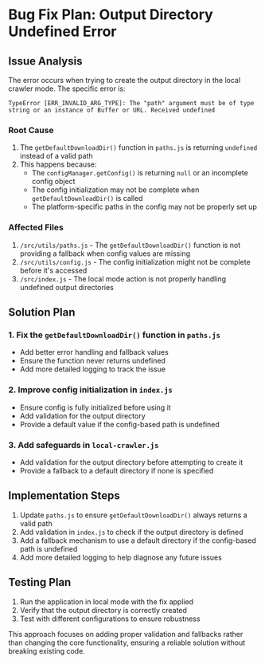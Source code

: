 # Bug Fix Plan: Output Directory Undefined Error

## Issue Analysis

The error occurs when trying to create the output directory in the local crawler mode. The specific error is:

```
TypeError [ERR_INVALID_ARG_TYPE]: The "path" argument must be of type string or an instance of Buffer or URL. Received undefined
```

### Root Cause

1. The `getDefaultDownloadDir()` function in `paths.js` is returning `undefined` instead of a valid path
2. This happens because:
   - The `configManager.getConfig()` is returning `null` or an incomplete config object
   - The config initialization may not be complete when `getDefaultDownloadDir()` is called
   - The platform-specific paths in the config may not be properly set up

### Affected Files

1. `/src/utils/paths.js` - The `getDefaultDownloadDir()` function is not providing a fallback when config values are missing
2. `/src/utils/config.js` - The config initialization might not be complete before it's accessed
3. `/src/index.js` - The local mode action is not properly handling undefined output directories

## Solution Plan

### 1. Fix the `getDefaultDownloadDir()` function in `paths.js`

- Add better error handling and fallback values
- Ensure the function never returns undefined
- Add more detailed logging to track the issue

### 2. Improve config initialization in `index.js`

- Ensure config is fully initialized before using it
- Add validation for the output directory
- Provide a default value if the config-based path is undefined

### 3. Add safeguards in `local-crawler.js`

- Add validation for the output directory before attempting to create it
- Provide a fallback to a default directory if none is specified

## Implementation Steps

1. Update `paths.js` to ensure `getDefaultDownloadDir()` always returns a valid path
2. Add validation in `index.js` to check if the output directory is defined
3. Add a fallback mechanism to use a default directory if the config-based path is undefined
4. Add more detailed logging to help diagnose any future issues

## Testing Plan

1. Run the application in local mode with the fix applied
2. Verify that the output directory is correctly created
3. Test with different configurations to ensure robustness

This approach focuses on adding proper validation and fallbacks rather than changing the core functionality, ensuring a reliable solution without breaking existing code.
